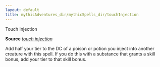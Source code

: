 ```yaml
---
layout: default
title: mythicAdventures_dir/mythicSpells_dir/touchInjection
---
```

Touch Injection

**Source** [_touch injection_](../ultimateCombat_dir/spells_dir/touchInjection#_touch-injection)

Add half your tier to the DC of a poison or potion you inject into another creature with this spell. If you do this with a substance that grants a skill bonus, add your tier to that skill bonus.


